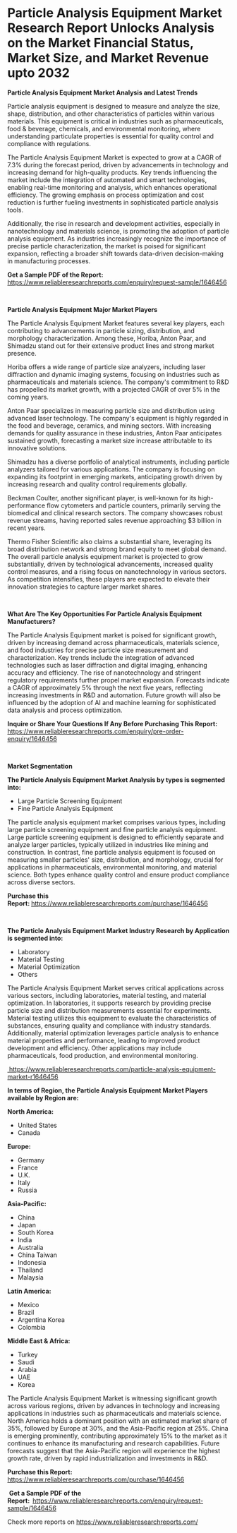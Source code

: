 <p><h1>Particle Analysis Equipment Market Research Report Unlocks Analysis on the Market Financial Status, Market Size, and Market Revenue upto 2032</h1></p><p><strong>Particle Analysis Equipment Market Analysis and Latest Trends</strong></p>
<p><p>Particle analysis equipment is designed to measure and analyze the size, shape, distribution, and other characteristics of particles within various materials. This equipment is critical in industries such as pharmaceuticals, food & beverage, chemicals, and environmental monitoring, where understanding particulate properties is essential for quality control and compliance with regulations.</p><p>The Particle Analysis Equipment Market is expected to grow at a CAGR of 7.3% during the forecast period, driven by advancements in technology and increasing demand for high-quality products. Key trends influencing the market include the integration of automated and smart technologies, enabling real-time monitoring and analysis, which enhances operational efficiency. The growing emphasis on process optimization and cost reduction is further fueling investments in sophisticated particle analysis tools.</p><p>Additionally, the rise in research and development activities, especially in nanotechnology and materials science, is promoting the adoption of particle analysis equipment. As industries increasingly recognize the importance of precise particle characterization, the market is poised for significant expansion, reflecting a broader shift towards data-driven decision-making in manufacturing processes.</p></p>
<p><strong>Get a Sample PDF of the Report:&nbsp;</strong> <a href="https://www.reliableresearchreports.com/enquiry/request-sample/1646456?utm_campaign=2652&utm_medium=2&utm_source=Github&utm_content=ia&utm_term=11042025&utm_id=particle-analysis-equipment">https://www.reliableresearchreports.com/enquiry/request-sample/1646456</a></p>
<p>&nbsp;</p>
<p><strong>Particle Analysis Equipment Major Market Players</strong></p>
<p><p>The Particle Analysis Equipment Market features several key players, each contributing to advancements in particle sizing, distribution, and morphology characterization. Among these, Horiba, Anton Paar, and Shimadzu stand out for their extensive product lines and strong market presence.</p><p>Horiba offers a wide range of particle size analyzers, including laser diffraction and dynamic imaging systems, focusing on industries such as pharmaceuticals and materials science. The company's commitment to R&D has propelled its market growth, with a projected CAGR of over 5% in the coming years.</p><p>Anton Paar specializes in measuring particle size and distribution using advanced laser technology. The company's equipment is highly regarded in the food and beverage, ceramics, and mining sectors. With increasing demands for quality assurance in these industries, Anton Paar anticipates sustained growth, forecasting a market size increase attributable to its innovative solutions.</p><p>Shimadzu has a diverse portfolio of analytical instruments, including particle analyzers tailored for various applications. The company is focusing on expanding its footprint in emerging markets, anticipating growth driven by increasing research and quality control requirements globally. </p><p>Beckman Coulter, another significant player, is well-known for its high-performance flow cytometers and particle counters, primarily serving the biomedical and clinical research sectors. The company showcases robust revenue streams, having reported sales revenue approaching $3 billion in recent years.</p><p>Thermo Fisher Scientific also claims a substantial share, leveraging its broad distribution network and strong brand equity to meet global demand. The overall particle analysis equipment market is projected to grow substantially, driven by technological advancements, increased quality control measures, and a rising focus on nanotechnology in various sectors. As competition intensifies, these players are expected to elevate their innovation strategies to capture larger market shares.</p></p>
<p>&nbsp;</p>
<p><strong>What Are The Key Opportunities For Particle Analysis Equipment Manufacturers?</strong></p>
<p><p>The Particle Analysis Equipment market is poised for significant growth, driven by increasing demand across pharmaceuticals, materials science, and food industries for precise particle size measurement and characterization. Key trends include the integration of advanced technologies such as laser diffraction and digital imaging, enhancing accuracy and efficiency. The rise of nanotechnology and stringent regulatory requirements further propel market expansion. Forecasts indicate a CAGR of approximately 5% through the next five years, reflecting increasing investments in R&D and automation. Future growth will also be influenced by the adoption of AI and machine learning for sophisticated data analysis and process optimization.</p></p>
<p><strong>Inquire or Share Your Questions If Any Before Purchasing This Report:</strong> <a href="https://www.reliableresearchreports.com/enquiry/pre-order-enquiry/1646456?utm_campaign=2652&utm_medium=2&utm_source=Github&utm_content=ia&utm_term=11042025&utm_id=particle-analysis-equipment">https://www.reliableresearchreports.com/enquiry/pre-order-enquiry/1646456</a></p>
<p>&nbsp;</p>
<p><strong>Market Segmentation</strong></p>
<p><strong>The Particle Analysis Equipment Market Analysis by types is segmented into:</strong></p>
<p><ul><li>Large Particle Screening Equipment</li><li>Fine Particle Analysis Equipment</li></ul></p>
<p><p>The particle analysis equipment market comprises various types, including large particle screening equipment and fine particle analysis equipment. Large particle screening equipment is designed to efficiently separate and analyze larger particles, typically utilized in industries like mining and construction. In contrast, fine particle analysis equipment is focused on measuring smaller particles' size, distribution, and morphology, crucial for applications in pharmaceuticals, environmental monitoring, and material science. Both types enhance quality control and ensure product compliance across diverse sectors.</p></p>
<p><strong>Purchase this Report:&nbsp;</strong><a href="https://www.reliableresearchreports.com/purchase/1646456?utm_campaign=2652&utm_medium=2&utm_source=Github&utm_content=ia&utm_term=11042025&utm_id=particle-analysis-equipment">https://www.reliableresearchreports.com/purchase/1646456</a></p>
<p>&nbsp;</p>
<p><strong>The Particle Analysis Equipment Market Industry Research by Application is segmented into:</strong></p>
<p><ul><li>Laboratory</li><li>Material Testing</li><li>Material Optimization</li><li>Others</li></ul></p>
<p><p>The Particle Analysis Equipment Market serves critical applications across various sectors, including laboratories, material testing, and material optimization. In laboratories, it supports research by providing precise particle size and distribution measurements essential for experiments. Material testing utilizes this equipment to evaluate the characteristics of substances, ensuring quality and compliance with industry standards. Additionally, material optimization leverages particle analysis to enhance material properties and performance, leading to improved product development and efficiency. Other applications may include pharmaceuticals, food production, and environmental monitoring.</p></p>
<p><a href="https://www.reliableresearchreports.com/particle-analysis-equipment-market-r1646456?utm_campaign=2652&utm_medium=2&utm_source=Github&utm_content=ia&utm_term=11042025&utm_id=particle-analysis-equipment">&nbsp;https://www.reliableresearchreports.com/particle-analysis-equipment-market-r1646456</a></p>
<p><strong>In terms of Region, the Particle Analysis Equipment Market Players available by Region are:</strong></p>
<p>
    <p> <strong> North America: </strong>
        <ul>
            <li>United States</li>
            <li>Canada</li>
        </ul>
        </p> 
    <p> <strong> Europe: </strong>
        <ul>
            <li>Germany</li>
            <li>France</li>
            <li>U.K.</li>
            <li>Italy</li>
            <li>Russia</li>
        </ul>
        </p> 
    <p> <strong> Asia-Pacific: </strong>
        <ul>
            <li>China</li>
            <li>Japan</li>
            <li>South Korea</li>
            <li>India</li>
            <li>Australia</li>
            <li>China Taiwan</li>
            <li>Indonesia</li>
            <li>Thailand</li>
            <li>Malaysia</li>
        </ul>
        </p> 
    <p> <strong> Latin America: </strong>
        <ul>
            <li>Mexico</li>
            <li>Brazil</li>
            <li>Argentina Korea</li>
            <li>Colombia</li>
        </ul>
        </p> 
    <p> <strong> Middle East & Africa: </strong>
        <ul>
            <li>Turkey</li>
            <li>Saudi</li>
            <li>Arabia</li>
            <li>UAE</li>
            <li>Korea</li>
        </ul>
    </p>
    </p>
<p><p>The Particle Analysis Equipment Market is witnessing significant growth across various regions, driven by advances in technology and increasing applications in industries such as pharmaceuticals and materials science. North America holds a dominant position with an estimated market share of 35%, followed by Europe at 30%, and the Asia-Pacific region at 25%. China is emerging prominently, contributing approximately 15% to the market as it continues to enhance its manufacturing and research capabilities. Future forecasts suggest that the Asia-Pacific region will experience the highest growth rate, driven by rapid industrialization and investments in R&D.</p></p>
<p><strong>Purchase this Report: </strong><a href="https://www.reliableresearchreports.com/purchase/1646456?utm_campaign=2652&utm_medium=2&utm_source=Github&utm_content=ia&utm_term=11042025&utm_id=particle-analysis-equipment">https://www.reliableresearchreports.com/purchase/1646456</a></p>
<p>&nbsp;<strong>Get a Sample PDF of the Report:&nbsp;&nbsp;</strong><a href="https://www.reliableresearchreports.com/enquiry/request-sample/1646456?utm_campaign=2652&utm_medium=2&utm_source=Github&utm_content=ia&utm_term=11042025&utm_id=particle-analysis-equipment">https://www.reliableresearchreports.com/enquiry/request-sample/1646456</a></p>
<p><strong></strong></p>
<p>Check more reports on <a href="https://www.reliableresearchreports.com/?utm_campaign=2652&utm_medium=2&utm_source=Github&utm_content=ia&utm_term=11042025&utm_id=particle-analysis-equipment">https://www.reliableresearchreports.com/</a></p>